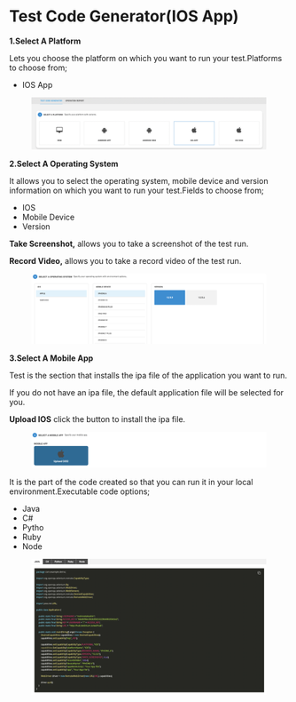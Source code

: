 # Test Code Generator(IOS App)

**1.Select A Platform**

Lets you choose the platform on which you want to run your test.Platforms to choose from;

* IOS App

<figure><img src="../../.gitbook/assets/Ekran Resmi 2023-06-22 09.16.12.png" alt=""><figcaption></figcaption></figure>

**2.Select A Operating System**

It allows you to select the operating system, mobile device and version information on which you want to run your test.Fields to choose from;

* IOS
* Mobile Device
* Version

**Take Screenshot,** allows you to take a screenshot of the test run.

**Record Video,** allows you to take a record video of the test run.

<figure><img src="../../.gitbook/assets/Ekran Resmi 2023-06-22 09.16.27.png" alt=""><figcaption></figcaption></figure>

**3.Select A Mobile App**

Test is the section that installs the ipa file of the application you want to run.

If you do not have an ipa file, the default application file will be selected for you.

**Upload IOS** click the button to install the ipa file.

<figure><img src="../../.gitbook/assets/Ekran Resmi 2023-06-22 09.16.41.png" alt=""><figcaption></figcaption></figure>

It is the part of the code created so that you can run it in your local environment.Executable code options;

* Java
* C#
* Pytho
* Ruby
* Node

<figure><img src="../../.gitbook/assets/Ekran Resmi 2023-06-22 09.17.01.png" alt=""><figcaption></figcaption></figure>
